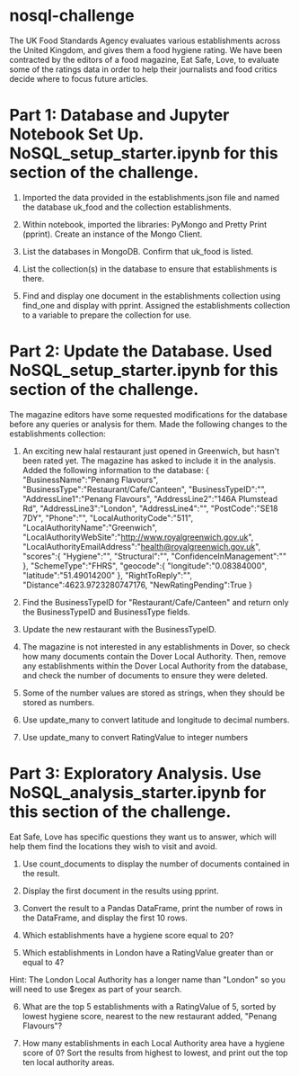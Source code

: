 # nosql-challenge
The UK Food Standards Agency evaluates various establishments across the United Kingdom, and gives them a food hygiene rating. We have been contracted by the editors of a food magazine, Eat Safe, Love, to evaluate some of the ratings data in order to help their journalists and food critics decide where to focus future articles.

# Part 1: Database and Jupyter Notebook Set Up. NoSQL_setup_starter.ipynb for this section of the challenge.

1. Imported the data provided in the establishments.json file and named the database uk_food and the collection establishments. 

2. Within notebook, imported the libraries: PyMongo and Pretty Print (pprint).
Create an instance of the Mongo Client.

3. List the databases in MongoDB. Confirm that uk_food is listed.

4. List the collection(s) in the database to ensure that establishments is there.

5. Find and display one document in the establishments collection using find_one and display with pprint.
Assigned the establishments collection to a variable to prepare the collection for use.

# Part 2: Update the Database. Used NoSQL_setup_starter.ipynb for this section of the challenge.

The magazine editors have some requested modifications for the database before any queries or analysis for them. Made the following changes to the establishments collection:

1. An exciting new halal restaurant just opened in Greenwich, but hasn't been rated yet. The magazine has asked to include it in the analysis. Added the following information to the database:
{
    "BusinessName":"Penang Flavours",
    "BusinessType":"Restaurant/Cafe/Canteen",
    "BusinessTypeID":"",
    "AddressLine1":"Penang Flavours",
    "AddressLine2":"146A Plumstead Rd",
    "AddressLine3":"London",
    "AddressLine4":"",
    "PostCode":"SE18 7DY",
    "Phone":"",
    "LocalAuthorityCode":"511",
    "LocalAuthorityName":"Greenwich",
    "LocalAuthorityWebSite":"http://www.royalgreenwich.gov.uk",
    "LocalAuthorityEmailAddress":"health@royalgreenwich.gov.uk",
    "scores":{
        "Hygiene":"",
        "Structural":"",
        "ConfidenceInManagement":""
    },
    "SchemeType":"FHRS",
    "geocode":{
        "longitude":"0.08384000",
        "latitude":"51.49014200"
    },
    "RightToReply":"",
    "Distance":4623.9723280747176,
    "NewRatingPending":True
}
2. Find the BusinessTypeID for "Restaurant/Cafe/Canteen" and return only the BusinessTypeID and BusinessType fields.

3. Update the new restaurant with the BusinessTypeID.

4. The magazine is not interested in any establishments in Dover, so check how many documents contain the Dover Local Authority. Then, remove any establishments within the Dover Local Authority from the database, and check the number of documents to ensure they were deleted.

5. Some of the number values are stored as strings, when they should be stored as numbers.

6. Use update_many to convert latitude and longitude to decimal numbers.
   
8. Use update_many to convert RatingValue to integer numbers

# Part 3: Exploratory Analysis. Use NoSQL_analysis_starter.ipynb for this section of the challenge.
Eat Safe, Love has specific questions they want us to answer, which will help them find the locations they wish to visit and avoid.

1. Use count_documents to display the number of documents contained in the result.

2. Display the first document in the results using pprint.

3. Convert the result to a Pandas DataFrame, print the number of rows in the DataFrame, and display the first 10 rows.

4. Which establishments have a hygiene score equal to 20?

5. Which establishments in London have a RatingValue greater than or equal to 4?

Hint: The London Local Authority has a longer name than "London" so you will need to use $regex as part of your search.

6. What are the top 5 establishments with a RatingValue of 5, sorted by lowest hygiene score, nearest to the new restaurant added, "Penang Flavours"?

7. How many establishments in each Local Authority area have a hygiene score of 0? Sort the results from highest to lowest, and print out the top ten local authority areas.
